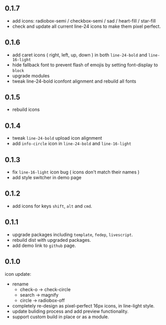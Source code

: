 ## 0.1.7

 - add icons: radiobox-semi / checkbox-semi / sad / heart-fill / star-fill
 - check and update all current line-24 icons to make them pixel perfect.


## 0.1.6

 - add caret icons ( right, left, up, down ) in both `line-24-bold` and `line-16-light`
 - hide fallback font to prevent flash of emojis by setting font-display to `block`
 - upgrade modules
 - tweak line-24-bold iconfont alignment and rebuild all fonts


## 0.1.5

 - rebuild icons


## 0.1.4

 - tweak `line-24-bold` upload icon alignment
 - add `info-circle` icon in `line-24-bold` and `line-16-light`


## 0.1.3

 - fix `line-16-light` icon bug ( icons don't match their names )
 - add style switcher in demo page

## 0.1.2

 - add icons for keys `shift`, `alt` and `cmd`.


## 0.1.1

 - upgrade packages including `template`, `fedep`, `livescript`.
 - rebuild dist with upgraded packages.
 - add demo link to `github` page.


## 0.1.0 

icon update:

 - rename
   - check-o -> check-circle
   - search -> magnify
   - circle -> radiobox-off
 - completely re-design as pixel-perfect 16px icons, in line-light style.
 - update buliding process and add preview functionality.
 - support custom build in place or as a module.


